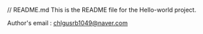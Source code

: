 // README.md
This is the README file for the Hello-world project.

Author's email : chlgusrb1049@naver.com
